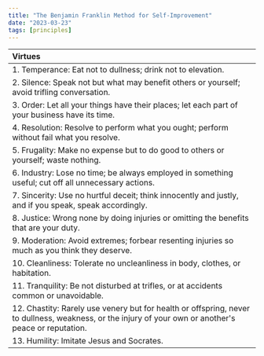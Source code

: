 ```yaml
---
title: "The Benjamin Franklin Method for Self-Improvement"
date: "2023-03-23"
tags: [principles]
---
```


| Virtues |
| :- |
| 1. Temperance: Eat not to dullness; drink not to elevation. |
| 2. Silence: Speak not but what may benefit others or yourself; avoid trifling conversation. |
| 3. Order: Let all your things have their places; let each part of your business have its time. |
| 4. Resolution: Resolve to perform what you ought; perform without fail what you resolve. |
| 5. Frugality: Make no expense but to do good to others or yourself; waste nothing. |
| 6. Industry: Lose no time; be always employed in something useful; cut off all unnecessary actions. |
| 7. Sincerity: Use no hurtful deceit; think innocently and justly, and if you speak, speak accordingly. |
| 8. Justice: Wrong none by doing injuries or omitting the benefits that are your duty. |
| 9. Moderation: Avoid extremes; forbear resenting injuries so much as you think they deserve. |
| 10. Cleanliness: Tolerate no uncleanliness in body, clothes, or habitation. |
| 11. Tranquility: Be not disturbed at trifles, or at accidents common or unavoidable. |
| 12. Chastity: Rarely use venery but for health or offspring, never to dullness, weakness, or the injury of your own or another's peace or reputation. |
| 13. Humility: Imitate Jesus and Socrates. |

